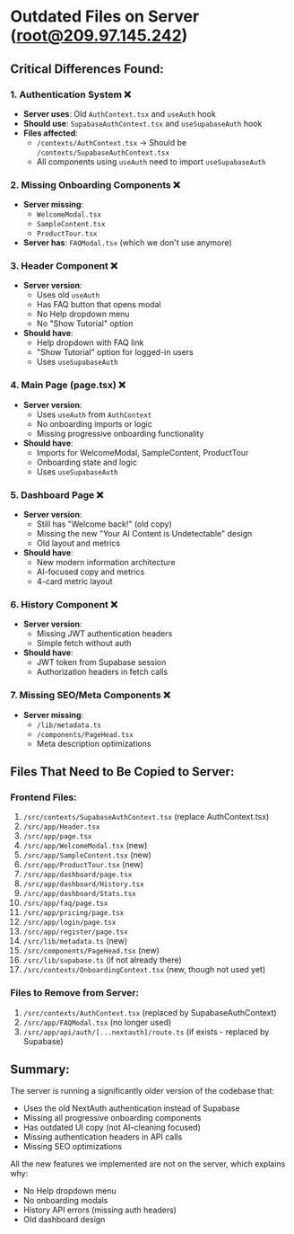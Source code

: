 # Outdated Files on Server (root@209.97.145.242)

## Critical Differences Found:

### 1. **Authentication System** ❌
- **Server uses**: Old `AuthContext.tsx` and `useAuth` hook
- **Should use**: `SupabaseAuthContext.tsx` and `useSupabaseAuth` hook
- **Files affected**:
  - `/contexts/AuthContext.tsx` → Should be `/contexts/SupabaseAuthContext.tsx`
  - All components using `useAuth` need to import `useSupabaseAuth`

### 2. **Missing Onboarding Components** ❌
- **Server missing**:
  - `WelcomeModal.tsx`
  - `SampleContent.tsx`
  - `ProductTour.tsx`
- **Server has**: `FAQModal.tsx` (which we don't use anymore)

### 3. **Header Component** ❌
- **Server version**: 
  - Uses old `useAuth`
  - Has FAQ button that opens modal
  - No Help dropdown menu
  - No "Show Tutorial" option
- **Should have**: 
  - Help dropdown with FAQ link
  - "Show Tutorial" option for logged-in users
  - Uses `useSupabaseAuth`

### 4. **Main Page (page.tsx)** ❌
- **Server version**: 
  - Uses `useAuth` from `AuthContext`
  - No onboarding imports or logic
  - Missing progressive onboarding functionality
- **Should have**:
  - Imports for WelcomeModal, SampleContent, ProductTour
  - Onboarding state and logic
  - Uses `useSupabaseAuth`

### 5. **Dashboard Page** ❌
- **Server version**: 
  - Still has "Welcome back!" (old copy)
  - Missing the new "Your AI Content is Undetectable" design
  - Old layout and metrics
- **Should have**:
  - New modern information architecture
  - AI-focused copy and metrics
  - 4-card metric layout

### 6. **History Component** ❌
- **Server version**: 
  - Missing JWT authentication headers
  - Simple fetch without auth
- **Should have**:
  - JWT token from Supabase session
  - Authorization headers in fetch calls

### 7. **Missing SEO/Meta Components** ❌
- **Server missing**:
  - `/lib/metadata.ts`
  - `/components/PageHead.tsx`
  - Meta description optimizations

## Files That Need to Be Copied to Server:

### Frontend Files:
1. `/src/contexts/SupabaseAuthContext.tsx` (replace AuthContext.tsx)
2. `/src/app/Header.tsx`
3. `/src/app/page.tsx`
4. `/src/app/WelcomeModal.tsx` (new)
5. `/src/app/SampleContent.tsx` (new)
6. `/src/app/ProductTour.tsx` (new)
7. `/src/app/dashboard/page.tsx`
8. `/src/app/dashboard/History.tsx`
9. `/src/app/dashboard/Stats.tsx`
10. `/src/app/faq/page.tsx`
11. `/src/app/pricing/page.tsx`
12. `/src/app/login/page.tsx`
13. `/src/app/register/page.tsx`
14. `/src/lib/metadata.ts` (new)
15. `/src/components/PageHead.tsx` (new)
16. `/src/lib/supabase.ts` (if not already there)
17. `/src/contexts/OnboardingContext.tsx` (new, though not used yet)

### Files to Remove from Server:
1. `/src/contexts/AuthContext.tsx` (replaced by SupabaseAuthContext)
2. `/src/app/FAQModal.tsx` (no longer used)
3. `/src/app/api/auth/[...nextauth]/route.ts` (if exists - replaced by Supabase)

## Summary:
The server is running a significantly older version of the codebase that:
- Uses the old NextAuth authentication instead of Supabase
- Missing all progressive onboarding components
- Has outdated UI copy (not AI-cleaning focused)
- Missing authentication headers in API calls
- Missing SEO optimizations

All the new features we implemented are not on the server, which explains why:
- No Help dropdown menu
- No onboarding modals
- History API errors (missing auth headers)
- Old dashboard design